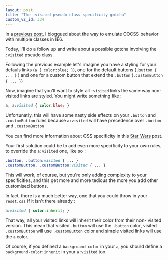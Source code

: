 ```yaml
---
layout: post
title: "The :visited pseudo-class specificity gotcha"
custom_v2_id: 334
---
```


In a [previous post](/blog/333:alternative-multiples-classes-ie6), I bloggued
about the way to emulate OOCSS behavior with multiple classes in IE6.

Today, I'll do a follow up and write about a possible gotcha involving the
`:visited` pseudo class.

Following the previous example let's imagine you have a styling for your
defauls links (`a { color:blue; }`), one for the default buttons (`.button {
... }` ) and one for a custom button that extend the `.button` (`.customButton
{ ... }`)

Now, imagine that you'll want to style all `:visited` links the same way non-
visited links are styled. You might write something like :



```css
a, a:visited { color:blue; }
```

Unfortunatly, this will have some nasty side effects on your `.button` and
`.customButton` rules because `a:visited` will have precedence over `.button`
and `.customButton`

You can find more information about CSS specificity in this [Star
Wars](http://www.stuffandnonsense.co.uk/archives/css_specificity_wars.html)
post.

Your first solution could be to add even more specificity to your own rules,
to override the `a:visited` one, like so :

```css
.button, .button:visited { ... }
.customButton, .customButton:visited { ... }
```

This will work, of course, but you're only adding complexity to your
specificities, and this get more and more tedious the more you add other
customised buttons.

In fact, there is a much better way, one that you could throw in your
`reset.css` if it isn't there already :

```css
a:visited { color:inherit; }
```

That way, all your visited links will inherit their color from their non-
visited version. This mean that visited `.button` will use the `.button`
color, visited `.customButton` will use `.customButton` color and simple
visited links will use the `a` color.

Of course, if you defined a `background-color` in your `a`, you should define
a `background-color:inherit` in your `a:visited` too.

